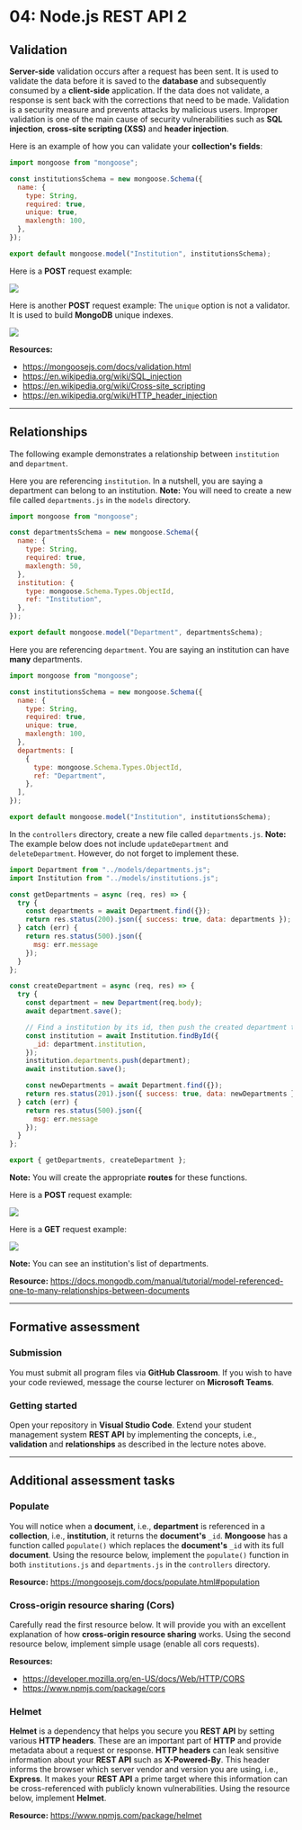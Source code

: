 # 04: Node.js REST API 2

## Validation

**Server-side** validation occurs after a request has been sent. It is used to validate the data before it is saved to the **database** and subsequently consumed by a **client-side** application. If the data does not validate, a response is sent back with the corrections that need to be made. Validation is a security measure and prevents attacks by malicious users. Improper validation is one of the main cause of security vulnerabilities such as **SQL injection**, **cross-site scripting (XSS)** and **header injection**.

Here is an example of how you can validate your **collection's** **fields**:

```javascript
import mongoose from "mongoose";

const institutionsSchema = new mongoose.Schema({
  name: {
    type: String,
    required: true,
    unique: true,
    maxlength: 100,
  },
});

export default mongoose.model("Institution", institutionsSchema);
```

Here is a **POST** request example:

[](04-node-js-rest-api-2.md) ![](../resources/img/04-node-js-rest-api-2/04-node-js-rest-api-19.JPG)


Here is another **POST** request example: The `unique` option is not a validator. It is used to build **MongoDB** unique indexes.

[](04-node-js-rest-api-2.md) ![](../resources/img/04-node-js-rest-api-2/04-node-js-rest-api-20.JPG)

**Resources:** 
- <https://mongoosejs.com/docs/validation.html>
- <https://en.wikipedia.org/wiki/SQL_injection>
- <https://en.wikipedia.org/wiki/Cross-site_scripting>
- <https://en.wikipedia.org/wiki/HTTP_header_injection>

---

## Relationships

The following example demonstrates a relationship between `institution` and `department`.

Here you are referencing `institution`. In a nutshell, you are saying a department can belong to an institution. **Note:** You will need to create a new file called `departments.js` in the `models` directory.

```javascript
import mongoose from "mongoose";

const departmentsSchema = new mongoose.Schema({
  name: {
    type: String,
    required: true,
    maxlength: 50,
  },
  institution: {
    type: mongoose.Schema.Types.ObjectId,
    ref: "Institution",
  },
});

export default mongoose.model("Department", departmentsSchema);
```

Here you are referencing `department`. You are saying an institution can have **many** departments.

```javascript
import mongoose from "mongoose";

const institutionsSchema = new mongoose.Schema({
  name: {
    type: String,
    required: true,
    unique: true,
    maxlength: 100,
  },
  departments: [
    {
      type: mongoose.Schema.Types.ObjectId,
      ref: "Department",
    },
  ],
});

export default mongoose.model("Institution", institutionsSchema);
```

In the `controllers` directory, create a new file called `departments.js`. **Note:** The example below does not include `updateDepartment` and `deleteDepartment`. However, do not forget to implement these.

```javascript
import Department from "../models/departments.js";
import Institution from "../models/institutions.js";

const getDepartments = async (req, res) => {
  try {
    const departments = await Department.find({});
    return res.status(200).json({ success: true, data: departments });
  } catch (err) {
    return res.status(500).json({
      msg: err.message
    });
  }
};
```

```javascript
const createDepartment = async (req, res) => {
  try {
    const department = new Department(req.body);
    await department.save();

    // Find a institution by its id, then push the created department to its list of departments.
    const institution = await Institution.findById({
      _id: department.institution,
    });
    institution.departments.push(department);
    await institution.save();

    const newDepartments = await Department.find({});
    return res.status(201).json({ success: true, data: newDepartments });
  } catch (err) {
    return res.status(500).json({
      msg: err.message
    });
  }
};

export { getDepartments, createDepartment };
```

**Note:** You will create the appropriate **routes** for these functions. 

Here is a **POST** request example:

[](04-node-js-rest-api-2.md) ![](../resources/img/04-node-js-rest-api-2/04-node-js-rest-api-21.JPG)

Here is a **GET** request example:

[](04-node-js-rest-api-2.md) ![](../resources/img/04-node-js-rest-api-2/04-node-js-rest-api-22.JPG)

**Note:** You can see an institution's list of departments.

**Resource:** <https://docs.mongodb.com/manual/tutorial/model-referenced-one-to-many-relationships-between-documents>

---

## Formative assessment

### Submission

You must submit all program files via **GitHub Classroom**. If you wish to have your code reviewed, message the course lecturer on **Microsoft Teams**. 

### Getting started

Open your repository in **Visual Studio Code**. Extend your student management system **REST API** by implementing the concepts, i.e., **validation** and **relationships** as described in the lecture notes above.

---

## Additional assessment tasks

### Populate

You will notice when a **document**, i.e., **department** is referenced in a **collection**, i.e., **institution**, it returns the **document's** `_id`. **Mongoose** has a function called `populate()` which replaces the **document's** `_id` with its full **document**. Using the resource below, implement the `populate()` function in both `institutions.js` and `departments.js` in the `controllers` directory.

**Resource:** <https://mongoosejs.com/docs/populate.html#population>

### Cross-origin resource sharing (Cors)

Carefully read the first resource below. It will provide you with an excellent explanation of how **cross-origin resource sharing** works. Using the second resource below, implement simple usage (enable all cors requests). 

**Resources:**

- <https://developer.mozilla.org/en-US/docs/Web/HTTP/CORS>
- <https://www.npmjs.com/package/cors>

### Helmet

**Helmet** is a dependency that helps you secure you **REST API** by setting various **HTTP headers**. These are an important part of **HTTP** and provide metadata about a request or response. **HTTP headers** can leak sensitive information about your **REST API** such as **X-Powered-By**. This header informs the browser which server vendor and version you are using, i.e., **Express**. It makes your **REST API** a prime target where this information can be cross-referenced with publicly known vulnerabilities. Using the resource below, implement **Helmet**.

**Resource:** <https://www.npmjs.com/package/helmet>
